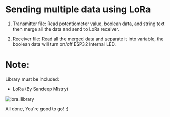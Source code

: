 # Sending multiple data using LoRa

1. Transmitter file: Read potentiometer value, boolean data, and string text then merge all the data and send to LoRa receiver.

2. Receiver file: Read all the merged data and separate it into variable, the boolean data will turn on/off ESP32 Internal LED.


# Note:

Library must be included: 

- LoRa (By Sandeep Mistry)

![lora_library](https://github.com/zaidanrafi/LoRa-Sending-multiple-String-data/assets/41849571/518e4284-c626-4bb0-99ee-07f767a5fbf7)


All done, You're good to go! :)
